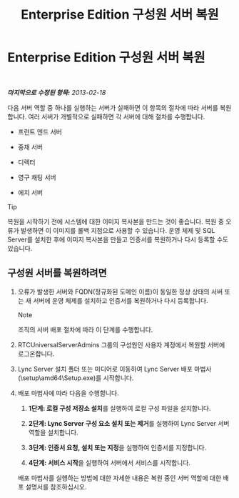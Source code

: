 ﻿---
title: Enterprise Edition 구성원 서버 복원
TOCTitle: Enterprise Edition 구성원 서버 복원
ms:assetid: d960b19c-2104-4719-b736-0d940f254d42
ms:mtpsurl: https://technet.microsoft.com/ko-kr/library/Hh202191(v=OCS.15)
ms:contentKeyID: 52056968
ms.date: 08/24/2015
mtps_version: v=OCS.15
ms.translationtype: HT
---

# Enterprise Edition 구성원 서버 복원

 

_**마지막으로 수정된 항목:** 2013-02-18_

다음 서버 역할 중 하나를 실행하는 서버가 실패하면 이 항목의 절차에 따라 서버를 복원합니다. 여러 서버가 개별적으로 실패하면 각 서버에 대해 절차를 수행합니다.

  - 프런트 엔드 서버

  - 중재 서버

  - 디렉터

  - 영구 채팅 서버

  - 에지 서버


> [!TIP]
> 복원을 시작하기 전에 시스템에 대한 이미지 복사본을 만드는 것이 좋습니다. 복원 중 오류가 발생하면 이 이미지를 롤백 지점으로 사용할 수 있습니다. 운영 체제 및 SQL Server를 설치한 후에 이미지 복사본을 만들고 인증서를 복원하거나 다시 등록할 수도 있습니다.



## 구성원 서버를 복원하려면

1.  오류가 발생한 서버와 FQDN(정규화된 도메인 이름)이 동일한 정상 상태의 서버 또는 새 서버에 운영 체제를 설치하고 인증서를 복원하거나 다시 등록합니다.
    

    > [!NOTE]
    > 조직의 서버 배포 절차에 따라 이 단계를 수행합니다.



2.  RTCUniversalServerAdmins 그룹의 구성원인 사용자 계정에서 복원할 서버에 로그온합니다.

3.  Lync Server 설치 폴더 또는 미디어로 이동하여 Lync Server 배포 마법사(\\setup\\amd64\\Setup.exe)를 시작합니다.

4.  배포 마법사에 따라 다음을 수행합니다.
    
    1.  **1단계: 로컬 구성 저장소 설치**를 실행하여 로컬 구성 파일을 설치합니다.
    
    2.  **2단계: Lync Server 구성 요소 설치 또는 제거**를 실행하여 Lync Server 서버 역할을 설치합니다.
    
    3.  **3단계: 인증서 요청, 설치 또는 지정**을 실행하여 인증서를 지정합니다.
    
    4.  **4단계: 서비스 시작**을 실행하여 서버에서 서비스를 시작합니다.
    
    배포 마법사를 실행하는 방법에 대한 자세한 내용은 복원 중인 서버 역할에 대한 배포 설명서를 참조하십시오.

